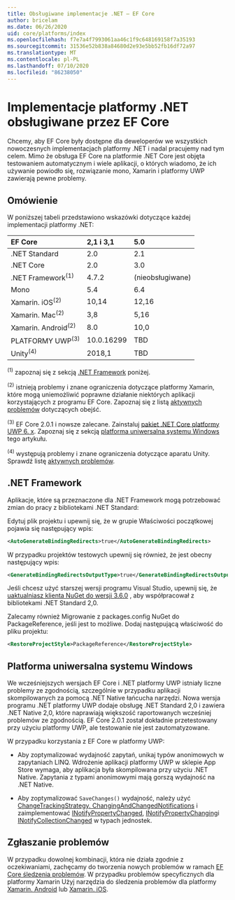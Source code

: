 ```yaml
---
title: Obsługiwane implementacje .NET — EF Core
author: bricelam
ms.date: 06/26/2020
uid: core/platforms/index
ms.openlocfilehash: f7e7a4f7993061aa46c1f9c648169158f7a35193
ms.sourcegitcommit: 31536e52b838a84680d2e93e5bb52fb16df72a97
ms.translationtype: MT
ms.contentlocale: pl-PL
ms.lasthandoff: 07/10/2020
ms.locfileid: "86238050"
---
```

# <a name="net-implementations-supported-by-ef-core"></a>Implementacje platformy .NET obsługiwane przez EF Core

Chcemy, aby EF Core były dostępne dla deweloperów we wszystkich nowoczesnych implementacjach platformy .NET i nadal pracujemy nad tym celem. Mimo że obsługa EF Core na platformie .NET Core jest objęta testowaniem automatycznym i wiele aplikacji, o których wiadomo, że ich używanie powiodło się, rozwiązanie mono, Xamarin i platformy UWP zawierają pewne problemy.

## <a name="overview"></a>Omówienie

W poniższej tabeli przedstawiono wskazówki dotyczące każdej implementacji platformy .NET:

| EF Core                       | 2,1 i 3,1 | 5.0             |
|:------------------------------|:------------|:----------------|
| .NET Standard                 | 2.0         | 2.1             |
| .NET Core                     | 2.0         | 3.0             |
| .NET Framework<sup>(1)</sup>  | 4.7.2       | (nieobsługiwane) |
| Mono                          | 5.4         | 6.4             |
| Xamarin. iOS<sup>(2)</sup>     | 10,14       | 12,16           |
| Xamarin. Mac<sup>(2)</sup>     | 3,8         | 5,16            |
| Xamarin. Android<sup>(2)</sup> | 8.0         | 10,0            |
| PLATFORMY UWP<sup>(3)</sup>             | 10.0.16299  | TBD             |
| Unity<sup>(4)</sup>           | 2018,1      | TBD             |

<sup>(1)</sup> zapoznaj się z sekcją [.NET Framework](#net-framework) poniżej.

<sup>(2)</sup> istnieją problemy i znane ograniczenia dotyczące platformy Xamarin, które mogą uniemożliwić poprawne działanie niektórych aplikacji korzystających z programu EF Core. Zapoznaj się z listą [aktywnych problemów](https://github.com/aspnet/entityframeworkCore/issues?q=is%3Aopen+is%3Aissue+label%3Aarea-xamarin) dotyczących obejść.

<sup>(3)</sup> EF Core 2.0.1 i nowsze zalecane. Zainstaluj [pakiet .NET Core platformy UWP 6. x](https://www.nuget.org/packages/Microsoft.NETCore.UniversalWindowsPlatform/). Zapoznaj się z sekcją [platforma uniwersalna systemu Windows](#universal-windows-platform) tego artykułu.

<sup>(4)</sup> występują problemy i znane ograniczenia dotyczące aparatu Unity. Sprawdź listę [aktywnych problemów](https://github.com/aspnet/entityframeworkCore/issues?q=is%3Aopen+is%3Aissue+label%3Aarea-unity).

## <a name="net-framework"></a>.NET Framework

Aplikacje, które są przeznaczone dla .NET Framework mogą potrzebować zmian do pracy z bibliotekami .NET Standard:

Edytuj plik projektu i upewnij się, że w grupie Właściwości początkowej pojawia się następujący wpis:

``` xml
<AutoGenerateBindingRedirects>true</AutoGenerateBindingRedirects>
```

W przypadku projektów testowych upewnij się również, że jest obecny następujący wpis:

``` xml
<GenerateBindingRedirectsOutputType>true</GenerateBindingRedirectsOutputType>
```

Jeśli chcesz użyć starszej wersji programu Visual Studio, upewnij się, że [uaktualniasz klienta NuGet do wersji 3.6.0](https://www.nuget.org/downloads) , aby współpracował z bibliotekami .NET Standard 2,0.

Zalecamy również Migrowanie z packages.config NuGet do PackageReference, jeśli jest to możliwe. Dodaj następującą właściwość do pliku projektu:

``` xml
<RestoreProjectStyle>PackageReference</RestoreProjectStyle>
```

## <a name="universal-windows-platform"></a>Platforma uniwersalna systemu Windows

We wcześniejszych wersjach EF Core i .NET platformy UWP istniały liczne problemy ze zgodnością, szczególnie w przypadku aplikacji skompilowanych za pomocą .NET Native łańcucha narzędzi. Nowa wersja programu .NET platformy UWP dodaje obsługę .NET Standard 2,0 i zawiera .NET Native 2,0, które naprawiają większość raportowanych wcześniej problemów ze zgodnością. EF Core 2.0.1 został dokładnie przetestowany przy użyciu platformy UWP, ale testowanie nie jest zautomatyzowane.

W przypadku korzystania z EF Core w platformy UWP:

* Aby zoptymalizować wydajność zapytań, unikaj typów anonimowych w zapytaniach LINQ. Wdrożenie aplikacji platformy UWP w sklepie App Store wymaga, aby aplikacja była skompilowana przy użyciu .NET Native. Zapytania z typami anonimowymi mają gorszą wydajność na .NET Native.

* Aby zoptymalizować `SaveChanges()` wydajność, należy użyć [ChangeTrackingStrategy. ChangingAndChangedNotifications](/dotnet/api/microsoft.entityframeworkcore.changetrackingstrategy) i zaimplementować [INotifyPropertyChanged](https://msdn.microsoft.com/library/system.componentmodel.inotifypropertychanged.aspx), [INotifyPropertyChanging](https://msdn.microsoft.com/library/system.componentmodel.inotifypropertychanging.aspx)i [INotifyCollectionChanged](https://msdn.microsoft.com/library/system.collections.specialized.inotifycollectionchanged.aspx) w typach jednostek.

## <a name="report-issues"></a>Zgłaszanie problemów

W przypadku dowolnej kombinacji, która nie działa zgodnie z oczekiwaniami, zachęcamy do tworzenia nowych problemów w ramach [EF Core śledzenia problemów](https://github.com/aspnet/entityframeworkcore/issues/new). W przypadku problemów specyficznych dla platformy Xamarin Użyj narzędzia do śledzenia problemów dla platformy [Xamarin. Android](https://github.com/xamarin/xamarin-android/issues/new) lub [Xamarin. iOS](https://github.com/xamarin/xamarin-macios/issues/new).
